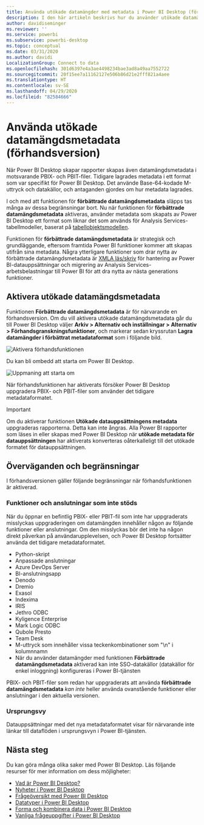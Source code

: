 ```yaml
---
title: Använda utökade datamängder med metadata i Power BI Desktop (förhandsversion)
description: I den här artikeln beskrivs hur du använder utökade datamängdsmetadata i Power BI.
author: davidiseminger
ms.reviewer: ''
ms.service: powerbi
ms.subservice: powerbi-desktop
ms.topic: conceptual
ms.date: 03/31/2020
ms.author: davidi
LocalizationGroup: Connect to data
ms.openlocfilehash: 301d6397e4a3ae4498234bae3ad8a49aa7552722
ms.sourcegitcommit: 20f15ee7a11162127e506b86d21e2fff821a4aee
ms.translationtype: HT
ms.contentlocale: sv-SE
ms.lasthandoff: 04/29/2020
ms.locfileid: "82584666"
---
```

# <a name="using-enhanced-dataset-metadata-preview"></a>Använda utökade datamängdsmetadata (förhandsversion)

När Power BI Desktop skapar rapporter skapas även datamängdsmetadata i motsvarande PBIX- och PBIT-filer. Tidigare lagrades metadata i ett format som var specifikt för Power BI Desktop. Det använde Base-64-kodade M-uttryck och datakällor, och antaganden gjordes om hur metadata lagrades.

I och med att funktionen för **förbättrade datamängdsmetadata** släpps tas många av dessa begränsningar bort. Nu när funktionen för **förbättrade datamängdsmetadata** aktiveras, använder metadata som skapats av Power BI Desktop ett format som liknar det som används för Analysis Services-tabellmodeller, baserat på [tabellobjektsmodellen](https://docs.microsoft.com/bi-reference/tom/introduction-to-the-tabular-object-model-tom-in-analysis-services-amo).


Funktionen för **förbättrade datamängdsmetadata** är strategisk och grundläggande, eftersom framtida Power BI funktioner kommer att skapas utifrån sina metadata. Några ytterligare funktioner som drar nytta av förbättrade datamängdsmetadata är [XMLA läs/skriv](https://docs.microsoft.com/power-platform-release-plan/2019wave2/business-intelligence/xmla-readwrite) för hantering av Power BI-datauppsättningar och migrering av Analysis Services-arbetsbelastningar till Power BI för att dra nytta av nästa generations funktioner.



## <a name="enable-enhanced-dataset-metadata"></a>Aktivera utökade datamängdsmetadata

Funktionen **Förbättrade datamängdsmetadata** är för närvarande en förhandsversion. Om du vill aktivera utökade datamängdsmetadata går du till Power BI Desktop väljer **Arkiv > Alternativ och inställningar > Alternativ > Förhandsgranskningsfunktioner**, och markerar sedan kryssrutan **Lagra datamängder i förbättrat metadataformat** som i följande bild. 

![Aktivera förhandsfunktionen](media/desktop-enhanced-dataset-metadata/enhanced-dataset-metadata-01.png)

Du kan bli ombedd att starta om Power BI Desktop.

![Uppmaning att starta om](media/desktop-enhanced-dataset-metadata/enhanced-dataset-metadata-02.png)

När förhandsfunktionen har aktiverats försöker Power BI Desktop uppgradera PBIX- och PBIT-filer som använder det tidigare metadataformatet. 

> [!IMPORTANT]
> Om du aktiverar funktionen **Utökade datauppsättningens metadata** uppgraderas rapporterna. Detta kan inte ångras. Alla Power BI rapporter som läses in eller skapas med Power BI Desktop när **utökade metadata för datauppsättningen** har aktiverats konverteras oåterkalleligt till det utökade formatet för datauppsättningen.

## <a name="considerations-and-limitations"></a>Överväganden och begränsningar

I förhandsversionen gäller följande begränsningar när förhandsfunktionen är aktiverad.

### <a name="unsupported-features-and-connectors"></a>Funktioner och anslutningar som inte stöds
När du öppnar en befintlig PBIX- eller PBIT-fil som inte har uppgraderats misslyckas uppgraderingen om datamängden innehåller någon av följande funktioner eller anslutningar. Om den misslyckas bör det inte ha någon direkt påverkan på användarupplevelsen, och Power BI Desktop fortsätter använda det tidigare metadataformatet.

* Python-skript
* Anpassade anslutningar
* Azure DevOps Server
* BI-anslutningsapp
* Denodo
* Dremio
* Exasol
* Indexima
* IRIS
* Jethro ODBC
* Kyligence Enterprise
* Mark Logic ODBC
* Qubole Presto
* Team Desk
* M-uttryck som innehåller vissa teckenkombinationer som "\\n" i kolumnnamn
* När du använder datamängder med funktionen **Förbättrade datamängdsmetadata** aktiverad kan inte SSO-datakällor (datakällor för enkel inloggning) konfigureras i Power BI-tjänsten

PBIX- och PBIT-filer som redan har uppgraderats att använda **förbättrade datamängdsmetadata** *kan inte* heller använda ovanstående funktioner eller anslutningar i den aktuella versionen.

### <a name="lineage-view"></a>Ursprungsvy
Datauppsättningar med det nya metadataformatet visar för närvarande inte länkar till dataflöden i ursprungsvyn i Power BI-tjänsten.

## <a name="next-steps"></a>Nästa steg

Du kan göra många olika saker med Power BI Desktop. Läs följande resurser för mer information om dess möjligheter:

* [Vad är Power BI Desktop?](desktop-what-is-desktop.md)
* [Nyheter i Power BI Desktop](desktop-latest-update.md)
* [Frågeöversikt med Power BI Desktop](desktop-query-overview.md)
* [Datatyper i Power BI Desktop](desktop-data-types.md)
* [Forma och kombinera data i Power BI Desktop](desktop-shape-and-combine-data.md)
* [Vanliga frågeuppgifter i Power BI Desktop](desktop-common-query-tasks.md)


